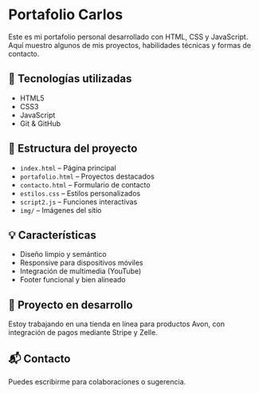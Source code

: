 # Portafolio Carlos

Este es mi portafolio personal desarrollado con HTML, CSS y JavaScript. Aquí muestro algunos de mis proyectos, habilidades técnicas y formas de contacto.

## 🚀 Tecnologías utilizadas

- HTML5
- CSS3
- JavaScript
- Git & GitHub

## 📁 Estructura del proyecto

- `index.html` – Página principal
- `portafolio.html` – Proyectos destacados
- `contacto.html` – Formulario de contacto
- `estilos.css` – Estilos personalizados
- `script2.js` – Funciones interactivas
- `img/` – Imágenes del sitio

## 💡 Características

- Diseño limpio y semántico
- Responsive para dispositivos móviles
- Integración de multimedia (YouTube)
- Footer funcional y bien alineado

## 🛒 Proyecto en desarrollo

Estoy trabajando en una tienda en línea para productos Avon, con integración de pagos mediante Stripe y Zelle.

## 📬 Contacto

Puedes escribirme para colaboraciones o sugerencia.
